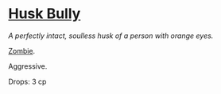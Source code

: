 # [Husk Bully](https://hollowknight.wiki/w/Husk_Bully)

*A perfectly intact, soulless husk of a person with orange eyes.*

[Zombie](https://5e.tools/bestiary.html#zombie_xmm).

Aggressive.

Drops: 3 cp
